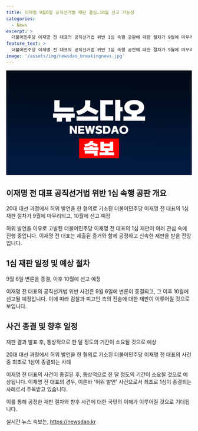 ```yaml
---
title: 이재명 9월6일 공직선거법 재판 결심…10월 선고 가능성
categories:
  - News
excerpt: >
  더불어민주당 이재명 전 대표의 공직선거법 위반 1심 속행 공판에 대한 절차가 9월에 마무리될 예정이며, 이르면 10월에 선고가 이뤄질 것으로 예상된다. 이 사건은 윤석열 정부 들어 기소된 이 전 대표 사건 중 1심이 종결되는 첫 사건이라는 점에서 주목받고 있다. 법정으로 향하는 이 전 대표의 출석이 예정되어 있으며, 이 관련한 변론과 최후 진술이 이뤄질 예정이다. 이 전 대표는 20대 대선 과정에서 고 김문기 성남도시개발공사 개발1처장에 대한 허위 발언과 국토부의 압력 의혹에 대한 혐의로 기소된 상태이다.
feature_text: >
  더불어민주당 이재명 전 대표의 공직선거법 위반 1심 속행 공판에 대한 절차가 9월에 마무리될 예정이며, 이르면 10월에 선고가 이뤄질 것으로 예상된다. 이 사건은 윤석열 정부 들어 기소된 이 전 대표 사건 중 1심이 종결되는 첫 사건이라는 점에서 주목받고 있다. 법정으로 향하는 이 전 대표의 출석이 예정되어 있으며, 이 관련한 변론과 최후 진술이 이뤄질 예정이다. 이 전 대표는 20대 대선 과정에서 고 김문기 성남도시개발공사 개발1처장에 대한 허위 발언과 국토부의 압력 의혹에 대한 혐의로 기소된 상태이다.
image: '/assets/img/newsdao_breakingnews.jpg'
---
```


<p><img src="/assets/img/newsdao_breakingnews.jpg" alt="implanttips 속보" /></p>

<h2 data-ke-size="size26">이재명 전 대표 공직선거법 위반 1심 속행 공판 개요</h2>

<p data-ke-size="size16">20대 대선 과정에서 허위 발언을 한 혐의로 기소된 더불어민주당 이재명 전 대표의 1심 재판 절차가 9월에 마무리되고, 10월에 선고 예정</p>

<p>허위 발언을 이유로 고발된 더불어민주당 이재명 전 대표의 1심 재판이 여러 관심 속에 진행 중입니다. 이재명 전 대표는 제출된 증거와 함께 공정하고 신속한 재판을 받을 전망입니다.</p>

<h2 data-ke-size="size26">1심 재판 일정 및 예상 절차</h2>

<p data-ke-size="size16">9월 6일 변론을 종결, 이후 10월에 선고 예정</p>

<p>이재명 전 대표의 공직선거법 위반 사건은 9월 6일에 변론이 종결되고, 그 이후 10월에 선고될 예정입니다. 이에 따라 검찰과 피고인 측의 진술에 대한 재판이 이루어질 것으로 보입니다.</p>

<h2 data-ke-size="size26">사건 종결 및 향후 일정</h2>

<p data-ke-size="size16">재판 결과 발표 후, 통상적으로 한 달 정도의 기간이 소요될 것으로 예상</p>

<p data-ke-size="size16">20대 대선 과정에서 허위 발언을 한 혐의로 기소된 더불어민주당 이재명 전 대표의 사건 중 최초로 1심이 종결되는 사례</p>

<p>이재명 전 대표의 사건이 종결된 후, 통상적으로 한 달 정도의 기간이 소요될 것으로 예상됩니다. 이재명 전 대표의 경우, 이른바 '허위 발언' 사건으로서 최초로 1심이 종결되는 사례로서 주목받고 있습니다. </p>

<p>이를 통해 공정한 재판 절차와 향후 사건에 대한 국민의 이해가 이루어질 것으로 기대됩니다.</p>
실시간 뉴스 속보는, <a href="https://newsdao.kr" rel="dofollow">https://newsdao.kr</a>


